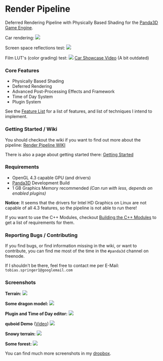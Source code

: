 
# Render Pipeline
Deferred Rendering Pipeline with Physically Based Shading for the <a href="http://github.com/panda3d/panda3d">Panda3D Game Engine</a>.


Car rendering:
<img src="http://i.imgur.com/m4nPnm1.png" />

Screen space reflections test:
<img src="http://i.imgur.com/oOwLXAK.png" />

Film LUT's (color grading) test:
<img src="http://i.imgur.com/iTTBodd.png" />
<a href="https://www.youtube.com/watch?v=SVRshBffzM4" target="_blank">Car Showcase Video</a> (A bit outdated)

### Core Features

- Physically Based Shading
- Deferred Rendering
- Advanced Post-Processing Effects and Framework
- Time of Day System
- Plugin System


See the <a target="_blank" href="https://github.com/tobspr/RenderPipeline/wiki/Features">Feature List</a>
for a list of features, and list of techniques I intend to implement.


### Getting Started / Wiki

You should checkout the wiki if you want to find out more about the pipeline:
<a target="_blank" href="https://github.com/tobspr/RenderPipeline/wiki">Render Pipeline WIKI</a>

There is also a page about getting started there: <a target="_blank" href="https://github.com/tobspr/RenderPipeline/wiki/Getting%20Started">Getting Started</a>

### Requirements

- OpenGL 4.3 capable GPU (and drivers)
- <a target="_blank" href="https://github.com/panda3d/panda3d">Panda3D</a> Development Build
- 1 GB Graphics Memory recommended *(Can run with less, depends on enabled plugins)*

**Notice**: It seems that the drivers for Intel HD Graphics on Linux are not
capable of all 4.3 features, so the pipeline is not able to run there!

If you want to use the C++ Modules, checkout <a href="https://github.com/tobspr/RenderPipeline/wiki/Building%20the%20CPP%20Modules" target="_blank">
Building the C++ Modules</a> to get a list of requirements for them.

### Reporting Bugs / Contributing

If you find bugs, or find information missing in the wiki, or want to contribute,
you can find me most of the time in the `#panda3d` channel on freenode.

If I shouldn't be there, feel free to contact me per E-Mail: `tobias.springer1@googlemail.com`

### Screenshots

**Terrain:**
<img src="http://i.imgur.com/nY5nBs3.png" />

**Some dragon model:**
<img src="http://i.imgur.com/Yc6jXK8.png" />

**Plugin and Time of Day editor:**
<img src="http://i.imgur.com/UakFybf.png" />

**quboid Demo** (<a href="https://www.youtube.com/watch?v=9vXH9JaWsT4" target="_blank">Video</a>)
<img src="http://i.imgur.com/o7xtp35.png" />

**Snowy terrain:**
<img src="http://fs5.directupload.net/images/151201/3j6jtygc.png" />

**Some forest:**
<img src="https://img3.picload.org/image/pwrgpdc/289.png" />

You can find much more screenshots in my <a href="https://www.dropbox.com/sh/dq4wu3g9jwjqnht/AAABSOPnglDHZYsG5HXR-mhWa" target="_blank">dropbox</a>.
